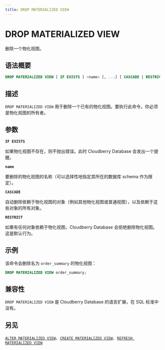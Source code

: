 ```yaml
---
title: DROP MATERIALIZED VIEW
---
```


# DROP MATERIALIZED VIEW

删除一个物化视图。

## 语法概要

```sql
DROP MATERIALIZED VIEW [ IF EXISTS ] <name> [, ...] [ CASCADE | RESTRICT ]
```

## 描述

`DROP MATERIALIZED VIEW` 用于删除一个已有的物化视图。要执行此命令，你必须是物化视图的所有者。

## 参数

**`IF EXISTS`**

如果物化视图不存在，则不抛出错误。此时 Cloudberry Database 会发出一个提醒。

**`name`**

要删除的物化视图的名称（可以选择性地指定其所在的数据库 schema 作为限定）。

**`CASCADE`**

自动删除依赖于物化视图的对象（例如其他物化视图或普通视图），以及依赖于这些对象的所有对象。

**`RESTRICT`**

如果有任何对象依赖于物化视图，Cloudberry Database 会拒绝删除物化视图。这是默认行为。

## 示例

该命令会删除名为 `order_summary` 的物化视图：

```sql
DROP MATERIALIZED VIEW order_summary;
```

## 兼容性

`DROP MATERIALIZED VIEW` 是 Cloudberry Database 的语言扩展，在 SQL 标准中没有。

## 另见

[`ALTER MATERIALIZED VIEW`](https://github.com/cloudberrydb/cloudberrydb-site/blob/cbdb-doc-validation/docs/sql-stmts/sql-stmt-alter-materialized-view.md)、[`CREATE MATERIALIZED VIEW`](https://github.com/cloudberrydb/cloudberrydb-site/blob/cbdb-doc-validation/docs/sql-stmts/sql-stmt-create-materialized-view.md)、[`REFRESH MATERIALIZED VIEW`](https://github.com/cloudberrydb/cloudberrydb-site/blob/cbdb-doc-validation/docs/sql-stmts/sql-stmt-refresh-materialized-view.md)
